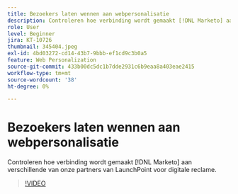 ```yaml
---
title: Bezoekers laten wennen aan webpersonalisatie
description: Controleren hoe verbinding wordt gemaakt [!DNL Marketo] aan verschillende van onze partners van LaunchPoint voor digitale reclame.
role: User
level: Beginner
jira: KT-10726
thumbnail: 345404.jpeg
exl-id: 4bd03272-cd14-43b7-9bbb-ef1cd9c3b0a5
feature: Web Personalization
source-git-commit: 433b00dc5dc1b7dde2931c6b9eaa8a403eae2415
workflow-type: tm+mt
source-wordcount: '38'
ht-degree: 0%

---
```


# Bezoekers laten wennen aan webpersonalisatie

Controleren hoe verbinding wordt gemaakt [!DNL Marketo] aan verschillende van onze partners van LaunchPoint voor digitale reclame.

>[!VIDEO](https://video.tv.adobe.com/v/345404/?quality=12&learn=on)
